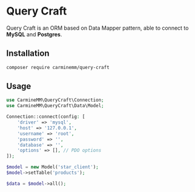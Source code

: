 # Query Craft

Query Craft is an ORM based on Data Mapper pattern, able to connect to **MySQL** and **Postgres**.

## Installation

```bash
composer require carminemm/query-craft
```

## Usage

```php
use CarmineMM\QueryCraft\Connection;
use CarmineMM\QueryCraft\Data\Model;

Connection::connect(config: [
    'driver' => 'mysql',
    'host' => '127.0.0.1',
    'username' => 'root',
    'password' => '',
    'database' => '',
    'options' => [], // PDO options
]);

$model = new Model('star_client');
$model->setTable('products');

$data = $model->all();
```
